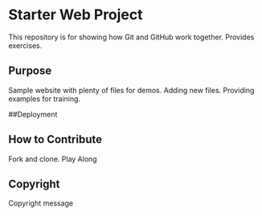 # Starter Web Project

This repository is for showing how Git and GitHub work together. Provides exercises.

## Purpose

Sample website with plenty of files for demos. Adding new files.
Providing examples for training.

##Deployment

## How to Contribute
Fork and clone. Play Along


## Copyright
Copyright message
